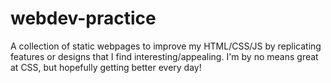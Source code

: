 # webdev-practice
A collection of static webpages to improve my HTML/CSS/JS by replicating features or designs that I find interesting/appealing. I'm by no means great at CSS, but hopefully getting better every day!
